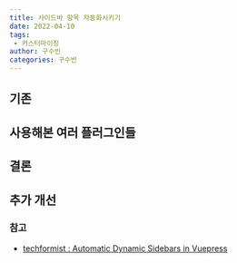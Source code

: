 ```yaml
---
title: 사이드바 항목 자동화시키기
date: 2022-04-10
tags:
 - 커스터마이징
author: 구수빈
categories: 구수빈
---
```

## 기존

## 사용해본 여러 플러그인들
### 

## 결론

## 추가 개선

### 참고
- [techformist : Automatic Dynamic Sidebars in Vuepress](https://techformist.com/automatic-dynamic-sidebar-vuepress/)